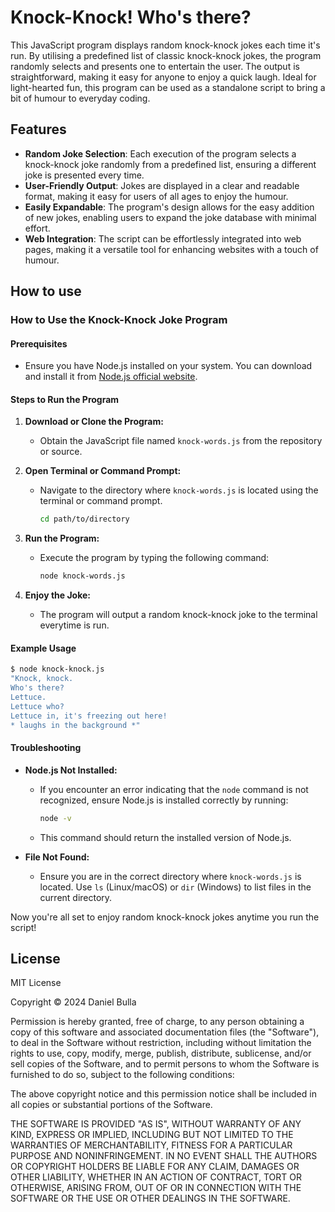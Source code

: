 # Knock-Knock! Who's there?

This JavaScript program displays random knock-knock jokes each time it's run. By utilising a predefined list of classic knock-knock jokes, the program randomly selects and presents one to entertain the user. The output is straightforward, making it easy for anyone to enjoy a quick laugh. Ideal for light-hearted fun, this program can be used as a standalone script to bring a bit of humour to everyday coding.

## Features
* **Random Joke Selection**: Each execution of the program selects a knock-knock joke randomly from a predefined list, ensuring a different joke is presented every time.
* **User-Friendly Output**: Jokes are displayed in a clear and readable format, making it easy for users of all ages to enjoy the humour.
* **Easily Expandable**: The program's design allows for the easy addition of new jokes, enabling users to expand the joke database with minimal effort.
* **Web Integration**: The script can be effortlessly integrated into web pages, making it a versatile tool for enhancing websites with a touch of humour.

## How to use
### How to Use the Knock-Knock Joke Program

#### Prerequisites
- Ensure you have Node.js installed on your system. You can download and install it from [Node.js official website](https://nodejs.org/).

#### Steps to Run the Program

1. **Download or Clone the Program:**
   - Obtain the JavaScript file named `knock-words.js` from the repository or source.

2. **Open Terminal or Command Prompt:**
   - Navigate to the directory where `knock-words.js` is located using the terminal or command prompt.
     ```sh
     cd path/to/directory
     ```

3. **Run the Program:**
   - Execute the program by typing the following command:
     ```sh
     node knock-words.js
     ```

4. **Enjoy the Joke:**
   - The program will output a random knock-knock joke to the terminal everytime is run.

#### Example Usage

```sh
$ node knock-knock.js
"Knock, knock.
Who's there?
Lettuce.
Lettuce who?
Lettuce in, it's freezing out here!
* laughs in the background *"
```

#### Troubleshooting

- **Node.js Not Installed:**
  - If you encounter an error indicating that the `node` command is not recognized, ensure Node.js is installed correctly by running:
    ```sh
    node -v
    ```

  - This command should return the installed version of Node.js.

- **File Not Found:**
  - Ensure you are in the correct directory where `knock-words.js` is located. Use `ls` (Linux/macOS) or `dir` (Windows) to list files in the current directory.

Now you're all set to enjoy random knock-knock jokes anytime you run the script!

## License
MIT License

Copyright &copy; 2024 Daniel Bulla

Permission is hereby granted, free of charge, to any person obtaining a copy
of this software and associated documentation files (the "Software"), to deal
in the Software without restriction, including without limitation the rights
to use, copy, modify, merge, publish, distribute, sublicense, and/or sell
copies of the Software, and to permit persons to whom the Software is
furnished to do so, subject to the following conditions:

The above copyright notice and this permission notice shall be included in all
copies or substantial portions of the Software.

THE SOFTWARE IS PROVIDED "AS IS", WITHOUT WARRANTY OF ANY KIND, EXPRESS OR
IMPLIED, INCLUDING BUT NOT LIMITED TO THE WARRANTIES OF MERCHANTABILITY,
FITNESS FOR A PARTICULAR PURPOSE AND NONINFRINGEMENT. IN NO EVENT SHALL THE
AUTHORS OR COPYRIGHT HOLDERS BE LIABLE FOR ANY CLAIM, DAMAGES OR OTHER
LIABILITY, WHETHER IN AN ACTION OF CONTRACT, TORT OR OTHERWISE, ARISING FROM,
OUT OF OR IN CONNECTION WITH THE SOFTWARE OR THE USE OR OTHER DEALINGS IN THE
SOFTWARE.
